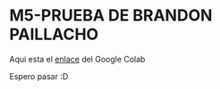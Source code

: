 # M5-PRUEBA DE BRANDON PAILLACHO

Aqui esta el [enlace](https://colab.research.google.com/drive/1nZqwg7a1h5aV3Uoi992N1AUTU3hr1fml?usp=sharing) del Google Colab

Espero pasar :D